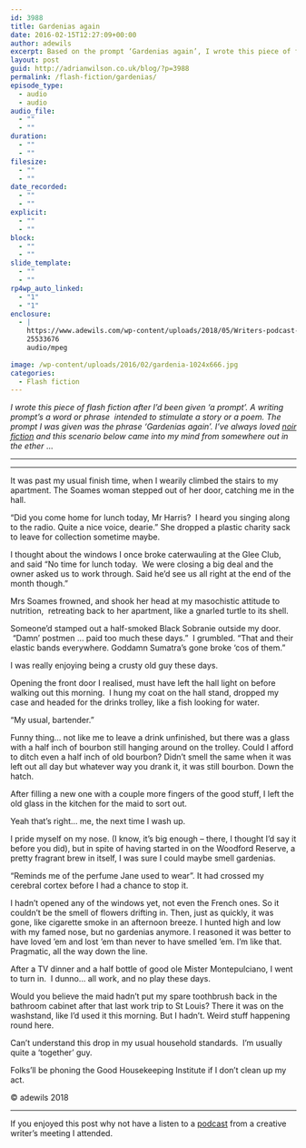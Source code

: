 ```yaml
---
id: 3988
title: Gardenias again
date: 2016-02-15T12:27:09+00:00
author: adewils
excerpt: Based on the prompt ‘Gardenias again’, I wrote this piece of flash fiction about a man who, living alone, comes home from another hard day at the office. But all is not well.
layout: post
guid: http://adrianwilson.co.uk/blog/?p=3988
permalink: /flash-fiction/gardenias/
episode_type:
  - audio
  - audio
audio_file:
  - ""
  - ""
duration:
  - ""
  - ""
filesize:
  - ""
  - ""
date_recorded:
  - ""
  - ""
explicit:
  - ""
  - ""
block:
  - ""
  - ""
slide_template:
  - ""
  - ""
rp4wp_auto_linked:
  - "1"
  - "1"
enclosure:
  - |
    https://www.adewils.com/wp-content/uploads/2018/05/Writers-podcast-2015.mp3
    25533676
    audio/mpeg
    
image: /wp-content/uploads/2016/02/gardenia-1024x666.jpg
categories:
  - Flash fiction
---
```

_I wrote this piece of flash fiction after I&#8217;d been given &#8216;a prompt&#8217;. A writing prompt&#8217;s a word or phrase &nbsp;intended to stimulate a story or a poem. The prompt I was given was the phrase &#8216;Gardenias again&#8217;. I&#8217;ve always loved [noir fiction](https://en.wikipedia.org/wiki/Noir_fiction) and this scenario below came into my mind from somewhere out in the ether_ &#8230;

<hr class="wp-block-separator has-text-color has-background has-magenta-background-color has-magenta-color is-style-wide" />

<hr class="wp-block-separator" />

It was past my usual finish time, when I wearily climbed the stairs to my apartment. The Soames woman stepped out of her door, catching me in the hall.

&#8220;Did you come home for lunch today, Mr Harris? &nbsp;I heard you singing along to the radio. Quite a nice voice,&nbsp;dearie.&#8221; She dropped a plastic charity sack to leave for collection sometime maybe.

I thought about&nbsp;the windows I once broke caterwauling at&nbsp;the Glee Club, and said &#8220;No time for lunch today.&nbsp; We were closing a big deal and the owner asked us to work through. Said he&#8217;d see us all right at the end of the month though.&#8221;

Mrs Soames&nbsp;frowned, and shook&nbsp;her head at my masochistic attitude to nutrition, &nbsp;retreating back to her apartment, like a gnarled turtle to its shell.

Someone&#8217;d stamped out a&nbsp;half-smoked Black Sobranie outside&nbsp;my door. &nbsp;&#8220;Damn’ postmen &#8230;&nbsp;paid too much these days.&#8221; &nbsp;I grumbled. &#8220;That and their elastic bands everywhere. Goddamn Sumatra&#8217;s gone broke &#8216;cos of them.&#8221; 

I was really enjoying being a crusty old guy these days.

Opening the front door I realised, must have&nbsp;left the hall light on before walking out&nbsp;this morning. &nbsp;I hung my coat on the hall stand, dropped my case and headed for the drinks trolley, like a fish looking&nbsp;for water.

“My usual, bartender.”

Funny thing&#8230;&nbsp;not like me to leave a drink&nbsp;unfinished, but there was a glass with a half inch of bourbon still hanging around on the trolley. Could I afford to ditch even a half inch of old bourbon? Didn&#8217;t smell the same when it was left out all day but whatever way you drank it, it was still bourbon. Down the hatch.

After filling a new one&nbsp;with a couple more fingers of the good stuff, I left&nbsp;the old glass in the kitchen for the maid to sort out.

Yeah&nbsp;that’s right&#8230; me, the next time I wash up.

I pride myself on my nose. (I know, it&#8217;s big enough &#8211; there, I thought I&#8217;d say it before you did), but&nbsp;in spite of having started in on the&nbsp;Woodford Reserve, a pretty fragrant brew in itself, I was sure I could maybe smell gardenias.

&#8220;Reminds me of&nbsp;the perfume Jane used to wear&#8221;. It had crossed my cerebral cortex before I had a chance to stop it.

I hadn&#8217;t opened any of the windows yet, not even the French ones.&nbsp;So it couldn&#8217;t be the smell of flowers drifting in. Then, just as quickly, it&nbsp;was gone, like cigarette smoke in&nbsp;an&nbsp;afternoon breeze. I hunted high and low with my famed nose, but no gardenias anymore. I reasoned it was better to have loved &#8217;em and lost &#8217;em than never to have smelled &#8217;em. I&#8217;m like that. Pragmatic, all the way down the line.

After a TV dinner and a half bottle of good ole Mister Montepulciano, I went to turn in. &nbsp;I dunno&#8230; all work, and no play these days.

Would you believe the maid hadn&#8217;t put my spare toothbrush back in the bathroom cabinet after that last work trip to St Louis? There it was on the washstand, like I&#8217;d used it this morning. But I hadn&#8217;t. Weird stuff happening round here.

Can&#8217;t understand this&nbsp;drop&nbsp;in my usual household standards. &nbsp;I&#8217;m usually quite a &#8216;together&#8217;&nbsp;guy.

Folks&#8217;ll be&nbsp;phoning the Good Housekeeping Institute if I don’t clean up my act.

© adewils 2018

<hr class="wp-block-separator" />

If you enjoyed this post why not have a listen to a <a href="https://www.adewils.com/wp-content/uploads/2018/05/Writers-podcast-2015.mp3" rel="nofollow">podcast</a> from a creative writer&#8217;s meeting I attended.